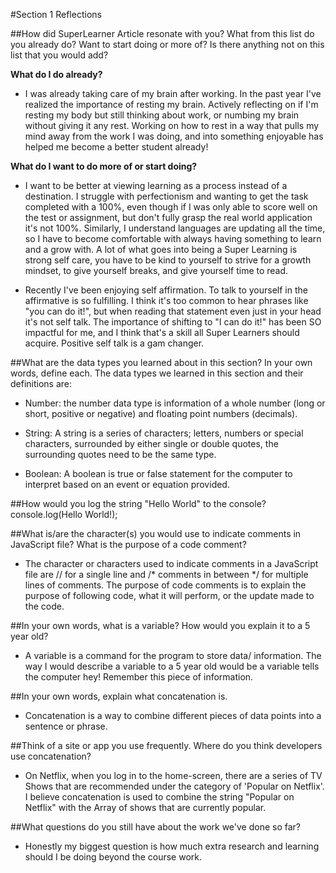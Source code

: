 #Section 1 Reflections

##How did SuperLearner Article resonate with you? What from this list do you already do? Want to start doing or more of? Is there anything not on this list that you would add?

**What do I do already?**
- I was already taking care of my brain after working. In the past year I've realized the importance of resting my brain. Actively reflecting on if I'm resting my body but still thinking about work, or numbing my brain without giving it any rest. Working on how to rest in a way that pulls my mind away from the work I was doing, and into something enjoyable has helped me become a better student already!

**What do I want to do more of or start doing?**
- I want to be better at viewing learning as a process instead of a destination. I struggle with perfectionism and wanting to get the task completed with a 100%, even though if I was only able to score well on the test or assignment, but don't fully grasp the real world application it's not 100%. Similarly, I understand languages are updating all the time, so I have to become comfortable with always having something to learn and a grow with. A lot of what goes into being a Super Learning is strong self care, you have to be kind to yourself to strive for a growth mindset, to give yourself breaks, and give yourself time to read.

- Recently I've been enjoying self affirmation. To talk to yourself in the affirmative is so fulfilling. I think it's too common to hear phrases like "you can do it!", but when reading that statement even just in your head it's not self talk. The importance of shifting to "I can do it!" has been SO impactful for me, and I think that's a skill all Super Learners should acquire. Positive self talk is a gam changer.

##What are the data types you learned about in this section? In your own words, define each.
The data types we learned in this section and their definitions are:

- Number: the number data type is information of a whole number (long or short, positive or negative) and floating point numbers (decimals).

- String: A string is a series of characters; letters, numbers or special characters, surrounded by either single or double quotes, the surrounding quotes need to be the same type.

- Boolean: A boolean is true or false statement for the computer to interpret based on an event or equation provided.

##How would you log the string "Hello World" to the console?
console.log(Hello World!);

##What is/are the character(s) you would use to indicate comments in JavaScript file? What is the purpose of a code comment?
- The character or characters used to indicate comments in a JavaScript file are // for a single line and /* comments in between */ for multiple lines of comments. The purpose of code comments is to explain the purpose of following code, what it will perform, or the update made to the code.

##In your own words, what is a variable? How would you explain it to a 5 year old?
- A variable is a command for the program to store data/ information. The way I would describe a variable to a 5 year old would be a variable tells the computer hey! Remember this piece of information.

##In your own words, explain what concatenation is.
- Concatenation is a way to combine different pieces of data points into  a sentence or phrase.

##Think of a site or app you use frequently. Where do you think developers use concatenation?
- On Netflix, when you log in to the home-screen, there are a series of TV Shows that are recommended under the category of 'Popular on Netflix'. I believe concatenation is used to combine the string "Popular on Netflix" with the Array of shows that are currently popular.

##What questions do you still have about the work we've done so far?
- Honestly my biggest question is how much extra research and learning should I be doing beyond the course work.
